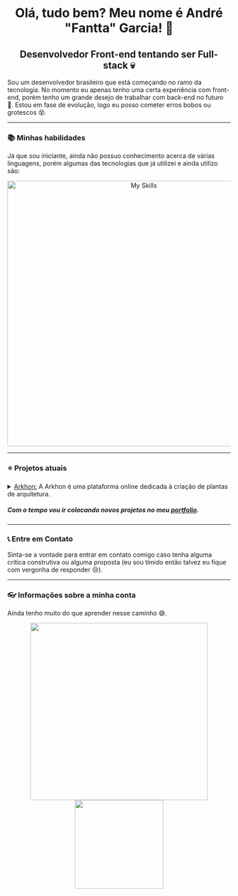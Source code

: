 <h1 align="center">Olá, tudo bem? Meu nome é André "Fantta" Garcia! 👋</h1>
<h2 align="center">Desenvolvedor Front-end tentando ser Full-stack 💀</h2>
<p>Sou um desenvolvedor brasileiro que está começando no ramo da tecnologia. No momento eu apenas tenho uma certa experiência com front-end, porém tenho um grande desejo de trabalhar com back-end no futuro 🫠. Estou em fase de evolução, logo eu posso cometer erros bobos ou grotescos 😵.</p>

---

<h3>📚 Minhas habilidades</h3>
<p>Já que sou iniciante, ainda não possuo conhecimento acerca de várias linguagens, porém algumas das tecnologias que já utilizei e ainda utilizo são:</p>
<div align="center"><a href="https://skillicons.dev"><img width="600" src="https://skillicons.dev/icons?i=html,css,tailwindcss,bootstrap,javascript,typescript,svelte,python,php,wordpress&theme=dark&perline=15" alt="My Skills"/></a></div>

--- 

<h3>⭐ Projetos atuais</h3>
<details>
  <summary><a href="https://github.com/swibly">Arkhon:</a> A Arkhon é uma plataforma online dedicada à criação de plantas de arquitetura.</summary>
  
  <p>Eu e o meu grupo de TCC estamos desenvolvendo o projeto da Arkhon nos últimos meses. Este é um projeto que vem sendo bastante interessante para o meu aprendizado, pois por conta dele aprendi a trabalhar com certas tecnologias.</p>

  <p>Tecnologias utilizadas até o momento:</p>
  <ul>
    <li>Sveltekit</li>
    <li>TailwindCSS + DaisyUI</li>
    <li>TypeScript</li>
    <li>ThreeJS (ainda em fase de testes)</li>
  </ul>
</details>
<h5>Com o tempo vou ir colocando novos projetos no meu <a align="center" href="fantta.vercel.app">portfolio</a>.</h5>

--- 

<h3>📞 Entre em Contato</h3>
<p>Sinta-se a vontade para entrar em contato comigo caso tenha alguma crítica construtiva ou alguma proposta (eu sou tímido então talvez eu fique com vergonha de responder 😢).</p>

--- 

<h3>👓 Informações sobre a minha conta</h3>
<p>Ainda tenho muito do que aprender nesse caminho 😅.</p>

<div align="center"><img width="400" src="https://github-readme-stats.vercel.app/api/top-langs/?username=Fantta8820&theme=transparent&show_icons=true&hide_border=true&layout=compact"></div>

<div align="center"><img width="200" src="https://shorturl.at/HUJ2j"></div>
